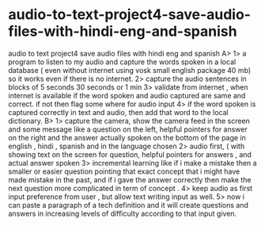 # audio-to-text-project4-save-audio-files-with-hindi-eng-and-spanish
audio to text project4 save audio files with hindi eng and spanish
A>
1> a program to listen to my audio and capture the words spoken in a local database ( even without internet using vosk small english package 40 mb) so it works even if there is no internet. 
2> capture the audio sentences in blocks of 5 seconds 30 seconds or 1 min 
3> validate from internet , when internet is available if the word spoken and audio captured are same and correct. if not then flag some where for audio input
4> if the word spoken is captured correctly in text and audio, then add that word to the local dictionary.
B>
1> capture the camera, show the camera feed in the screen and some message like a question on the left, helpful pointers for answer on the right and the answer actually spoken on the bottom of the page in english , hindi , spanish and in the language chosen
2> audio first, ( with showing text on the screen for question, helpful pointers for answers , and actual answer spoken
3> incremental learning like if i make a mistake then a smaller or easier question pointing that exact concept that i might have made mistake in the past, and if i gave the answer correctly then make the next question more complicated in term of concept . 
4> keep audio as first input preference from user , but allow text writing input as well.
5> now i can paste a paragraph of a tech definition and it will create questions and answers in increasing levels of difficulty according to that input given.
